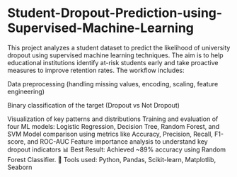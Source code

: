 # Student-Dropout-Prediction-using-Supervised-Machine-Learning
This project analyzes a student dataset to predict the likelihood of university dropout using supervised machine learning techniques. The aim is to help educational institutions identify at-risk students early and take proactive measures to improve retention rates.
The workflow includes:

Data preprocessing (handling missing values, encoding, scaling, feature engineering)

Binary classification of the target (Dropout vs Not Dropout)

Visualization of key patterns and distributions
Training and evaluation of four ML models: Logistic Regression, Decision Tree, Random Forest, and SVM
Model comparison using metrics like Accuracy, Precision, Recall, F1-score, and ROC-AUC
Feature importance analysis to understand key dropout indicators
📊 Best Result: Achieved ~89% accuracy using Random Forest Classifier.
🔧 Tools used: Python, Pandas, Scikit-learn, Matplotlib, Seaborn
